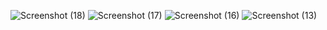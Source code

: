 
![Screenshot (18)](https://github.com/Ravi-710/Ravi-710/assets/98272814/5f1f2541-0379-4285-b795-3dedca38d5f6)
![Screenshot (17)](https://github.com/Ravi-710/Ravi-710/assets/98272814/e9122de5-4127-43f2-aa7c-835ff854bdbc)
![Screenshot (16)](https://github.com/Ravi-710/Ravi-710/assets/98272814/a3c5926f-975b-481d-a113-a7a7c45604ab)
![Screenshot (13)](https://github.com/Ravi-710/Ravi-710/assets/98272814/9f866ed5-166b-41a2-8045-ff3ef7513a2f)
